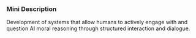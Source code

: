 ### Mini Description

Development of systems that allow humans to actively engage with and question AI moral reasoning through structured interaction and dialogue.
